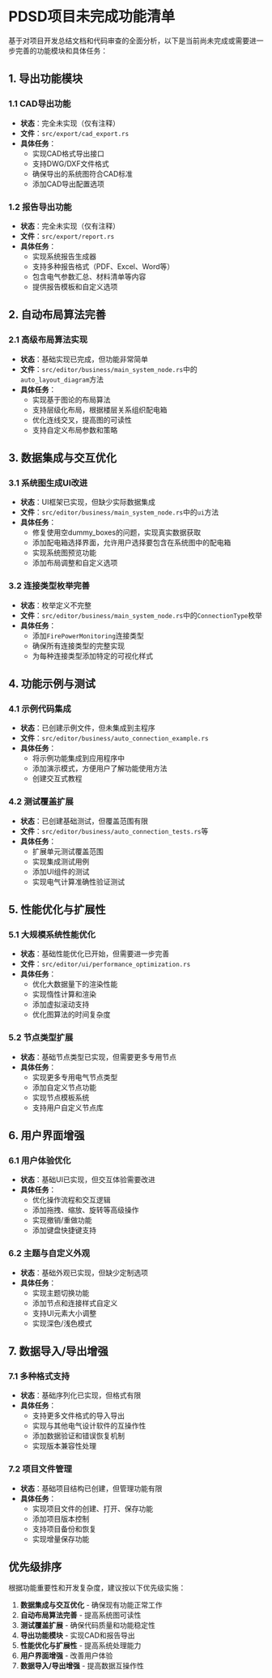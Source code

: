 # PDSD项目未完成功能清单

基于对项目开发总结文档和代码审查的全面分析，以下是当前尚未完成或需要进一步完善的功能模块和具体任务：

## 1. 导出功能模块

### 1.1 CAD导出功能
- **状态**：完全未实现（仅有注释）
- **文件**：`src/export/cad_export.rs`
- **具体任务**：
  - 实现CAD格式导出接口
  - 支持DWG/DXF文件格式
  - 确保导出的系统图符合CAD标准
  - 添加CAD导出配置选项

### 1.2 报告导出功能
- **状态**：完全未实现（仅有注释）
- **文件**：`src/export/report.rs`
- **具体任务**：
  - 实现系统报告生成器
  - 支持多种报告格式（PDF、Excel、Word等）
  - 包含电气参数汇总、材料清单等内容
  - 提供报告模板和自定义选项

## 2. 自动布局算法完善

### 2.1 高级布局算法实现
- **状态**：基础实现已完成，但功能非常简单
- **文件**：`src/editor/business/main_system_node.rs`中的`auto_layout_diagram`方法
- **具体任务**：
  - 实现基于图论的布局算法
  - 支持层级化布局，根据楼层关系组织配电箱
  - 优化连线交叉，提高图的可读性
  - 支持自定义布局参数和策略

## 3. 数据集成与交互优化

### 3.1 系统图生成UI改进
- **状态**：UI框架已实现，但缺少实际数据集成
- **文件**：`src/editor/business/main_system_node.rs`中的`ui`方法
- **具体任务**：
  - 修复使用空dummy_boxes的问题，实现真实数据获取
  - 添加配电箱选择界面，允许用户选择要包含在系统图中的配电箱
  - 实现系统图预览功能
  - 添加布局调整和自定义选项

### 3.2 连接类型枚举完善
- **状态**：枚举定义不完整
- **文件**：`src/editor/business/main_system_node.rs`中的`ConnectionType`枚举
- **具体任务**：
  - 添加`FirePowerMonitoring`连接类型
  - 确保所有连接类型的完整实现
  - 为每种连接类型添加特定的可视化样式

## 4. 功能示例与测试

### 4.1 示例代码集成
- **状态**：已创建示例文件，但未集成到主程序
- **文件**：`src/editor/business/auto_connection_example.rs`
- **具体任务**：
  - 将示例功能集成到应用程序中
  - 添加演示模式，方便用户了解功能使用方法
  - 创建交互式教程

### 4.2 测试覆盖扩展
- **状态**：已创建基础测试，但覆盖范围有限
- **文件**：`src/editor/business/auto_connection_tests.rs`等
- **具体任务**：
  - 扩展单元测试覆盖范围
  - 实现集成测试用例
  - 添加UI组件的测试
  - 实现电气计算准确性验证测试

## 5. 性能优化与扩展性

### 5.1 大规模系统性能优化
- **状态**：基础性能优化已开始，但需要进一步完善
- **文件**：`src/editor/ui/performance_optimization.rs`
- **具体任务**：
  - 优化大数据量下的渲染性能
  - 实现惰性计算和渲染
  - 添加虚拟滚动支持
  - 优化图算法的时间复杂度

### 5.2 节点类型扩展
- **状态**：基础节点类型已实现，但需要更多专用节点
- **具体任务**：
  - 实现更多专用电气节点类型
  - 添加自定义节点功能
  - 实现节点模板系统
  - 支持用户自定义节点库

## 6. 用户界面增强

### 6.1 用户体验优化
- **状态**：基础UI已实现，但交互体验需要改进
- **具体任务**：
  - 优化操作流程和交互逻辑
  - 添加拖拽、缩放、旋转等高级操作
  - 实现撤销/重做功能
  - 添加键盘快捷键支持

### 6.2 主题与自定义外观
- **状态**：基础外观已实现，但缺少定制选项
- **具体任务**：
  - 实现主题切换功能
  - 添加节点和连接样式自定义
  - 支持UI元素大小调整
  - 实现深色/浅色模式

## 7. 数据导入/导出增强

### 7.1 多种格式支持
- **状态**：基础序列化已实现，但格式有限
- **具体任务**：
  - 支持更多文件格式的导入导出
  - 实现与其他电气设计软件的互操作性
  - 添加数据验证和错误恢复机制
  - 实现版本兼容性处理

### 7.2 项目文件管理
- **状态**：基础项目结构已创建，但管理功能有限
- **具体任务**：
  - 实现项目文件的创建、打开、保存功能
  - 添加项目版本控制
  - 支持项目备份和恢复
  - 实现增量保存功能

## 优先级排序

根据功能重要性和开发复杂度，建议按以下优先级实施：

1. **数据集成与交互优化** - 确保现有功能正常工作
2. **自动布局算法完善** - 提高系统图可读性
3. **测试覆盖扩展** - 确保代码质量和功能稳定性
4. **导出功能模块** - 实现CAD和报告导出
5. **性能优化与扩展性** - 提高系统处理能力
6. **用户界面增强** - 改善用户体验
7. **数据导入/导出增强** - 提高数据互操作性